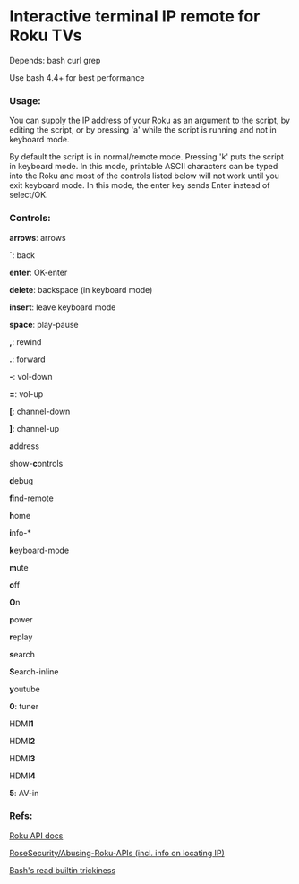 # Interactive terminal IP remote for Roku TVs
Depends: bash curl grep

Use bash 4.4+ for best performance

### Usage:
You can supply the IP address of your Roku as an argument to the script, by editing the script, or by pressing 'a' while the script is running and not in keyboard mode.

By default the script is in normal/remote mode. Pressing 'k' puts the script in keyboard mode. In this mode, printable ASCII characters can be typed into the Roku and most of the controls listed below will not work until you exit keyboard mode. In this mode, the enter key sends Enter instead of select/OK.

### Controls:
**arrows**: arrows

**`**: back

**enter**: OK-enter

**delete**: backspace (in keyboard mode)

**insert**: leave keyboard mode

**space**: play-pause

**,**: rewind

**.**: forward

**-**: vol-down

**=**: vol-up

**[**: channel-down

**]**: channel-up

**a**ddress

show-**c**ontrols

**d**ebug

**f**ind-remote

**h**ome

**i**nfo-*

**k**eyboard-mode

**m**ute

**o**ff

**O**n

**p**ower

**r**eplay

**s**earch

**S**earch-inline

**y**outube

**0**: tuner

HDMI**1**

HDMI**2**

HDMI**3**

HDMI**4**

**5**: AV-in

### Refs:

[Roku API docs](https://sdkdocs-archive.roku.com/External-Control-API_1611563.html)

[RoseSecurity/Abusing-Roku-APIs (incl. info on locating IP)](https://github.com/RoseSecurity/Abusing-Roku-APIs)

[Bash's read builtin trickiness](https://stackoverflow.com/a/44748333)
